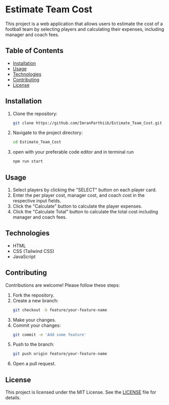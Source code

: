 # Estimate Team Cost

This project is a web application that allows users to estimate the cost of a football team by selecting players and calculating their expenses, including manager and coach fees.

## Table of Contents

- [Installation](#installation)
- [Usage](#usage)
- [Technologies](#technologies)
- [Contributing](#contributing)
- [License](#license)

## Installation

1. Clone the repository:
   ```sh
   git clone https://github.com/ImranParthiib/Estimate_Team_Cost.git
   ```
2. Navigate to the project directory:
   ```sh
   cd Estimate_Team_Cost
   ```
3. open with your preferable code editor and in terminal run

   ```sh
   npm run start
   ```

## Usage

1. Select players by clicking the "SELECT" button on each player card.
2. Enter the per player cost, manager cost, and coach cost in the respective input fields.
3. Click the "Calculate" button to calculate the player expenses.
4. Click the "Calculate Total" button to calculate the total cost including manager and coach fees.

## Technologies

- HTML
- CSS (Tailwind CSS)
- JavaScript

## Contributing

Contributions are welcome! Please follow these steps:

1. Fork the repository.
2. Create a new branch:
   ```sh
   git checkout -b feature/your-feature-name
   ```
3. Make your changes.
4. Commit your changes:
   ```sh
   git commit -m 'Add some feature'
   ```
5. Push to the branch:
   ```sh
   git push origin feature/your-feature-name
   ```
6. Open a pull request.

## License

This project is licensed under the MIT License. See the [LICENSE](LICENSE) file for details.
